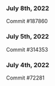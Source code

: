 ### July 8th, 2022

Commit #187860

### July 5th, 2022

Commit #314353


### July 4th, 2022

Commit #72281
